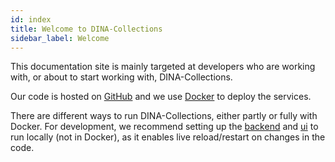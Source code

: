 ```yaml
---
id: index
title: Welcome to DINA-Collections
sidebar_label: Welcome
---
```


This documentation site is mainly targeted at developers who are working with, or about to start working with, DINA-Collections.

Our code is hosted on [GitHub](https://github.com/DINA-Web/dina-collections) and
we use [Docker](https://www.docker.com/) to deploy the services.

There are different ways to run DINA-Collections, either partly or fully with Docker. For development, we recommend setting up the [backend](./packages/backend.md) and [ui](./packages/ui.md) to run locally (not in Docker), as it enables live reload/restart on changes in the code.